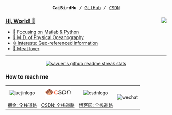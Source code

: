 <p><pre align="center">
<strong>CaiBirdHu /</strong> <a href="https://github.com/CaiBirdHSA">GitHub</a> / <a href="https://blog.csdn.net/weixin_45492560?spm=1000.2115.3001.5343">CSDN</pre></p>

<img align="right" src="https://github-readme-stats.vercel.app/api?username=CaiBirdHSA&show_icons=true&icon_color=CE1D2D&text_color=718096&bg_color=ffffff&hide_title=true" />

### Hi, World! 👋

- :book: Focusing on Matlab & Python
- :construction_worker:  M.D. of Physical Oceanography
- :globe_with_meridians: Interests: Geo-referenced information
- :meat_on_bone: Meat lover

---

<p align="center">
	<a href="https://github.com/programmer-zhang" target="_blank">
		<img src="https://github-readme-streak-stats.herokuapp.com/?user=CaiBirdHSA&theme=highcontrast" width="61.8%" alt="savuer's github readme streak stats"/>
	</a>
</p>


### How to reach me

<table>
    <tr align="center">
        <td><img src="./images/juejinlogo.svg" width="40" height="40" alt="juejinlogo" /></td>
        <td><img src="./images/csdnlogo.png" width="80" height="40" alt="csdnlogo" /></td>
        <td><img src="./images/cnblogslogo.svg" width="80" height="40" alt="csdnlogo" /></td>
        <td rowspan="2"><img src="./images/wx.png" width="310" height="120" alt="wechat" /></td>
    </tr>
    <tr>
        <td><a href="https://juejin.cn/user/3157453125195192" target="_blank">掘金: 全栈道路</a></td>
        <td><a href="https://blog.csdn.net/tufei_zhang" target="_blank">CSDN: 全栈道路</a></td>
        <td><a href="https://www.cnblogs.com/programmerzhang/" target="_blank">博客园: 全栈道路</a></td>
    </tr>
</table>
